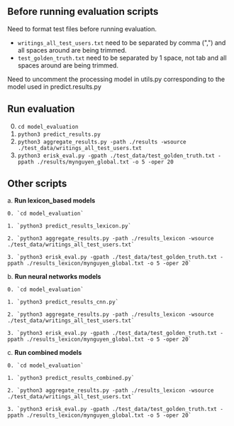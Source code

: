 ## Before running evaluation scripts

Need to format test files before running evaluation.

-   `writings_all_test_users.txt` need to be separated by comma (",") and all spaces around are being trimmed.
-   `test_golden_truth.txt` need to be separated by 1 space, not tab and all spaces around are being trimmed.

Need to uncomment the processing model in utils.py corresponding to the model used in predict.results.py


## Run evaluation

0. `cd model_evaluation`
1. `python3 predict_results.py`
2. `python3 aggregate_results.py -path ./results -wsource ./test_data/writings_all_test_users.txt`
3. `python3 erisk_eval.py -gpath ./test_data/test_golden_truth.txt -ppath ./results/mynguyen_global.txt -o 5 -oper 20`

## Other scripts
a. **Run lexicon_based models**

    0. `cd model_evaluation`
    
    1. `python3 predict_results_lexicon.py`
    
    2. `python3 aggregate_results.py -path ./results_lexicon -wsource ./test_data/writings_all_test_users.txt`
    
    3. `python3 erisk_eval.py -gpath ./test_data/test_golden_truth.txt -ppath ./results_lexicon/mynguyen_global.txt -o 5 -oper 20`

    
b. **Run neural networks models**

    0. `cd model_evaluation`
    
    1. `python3 predict_results_cnn.py`
    
    2. `python3 aggregate_results.py -path ./results_lexicon -wsource ./test_data/writings_all_test_users.txt`
    
    3. `python3 erisk_eval.py -gpath ./test_data/test_golden_truth.txt -ppath ./results_lexicon/mynguyen_global.txt -o 5 -oper 20`

    
c. **Run combined models**

    0. `cd model_evaluation`
    
    1. `python3 predict_results_combined.py`
    
    2. `python3 aggregate_results.py -path ./results_lexicon -wsource ./test_data/writings_all_test_users.txt`
    
    3. `python3 erisk_eval.py -gpath ./test_data/test_golden_truth.txt -ppath ./results_lexicon/mynguyen_global.txt -o 5 -oper 20`


